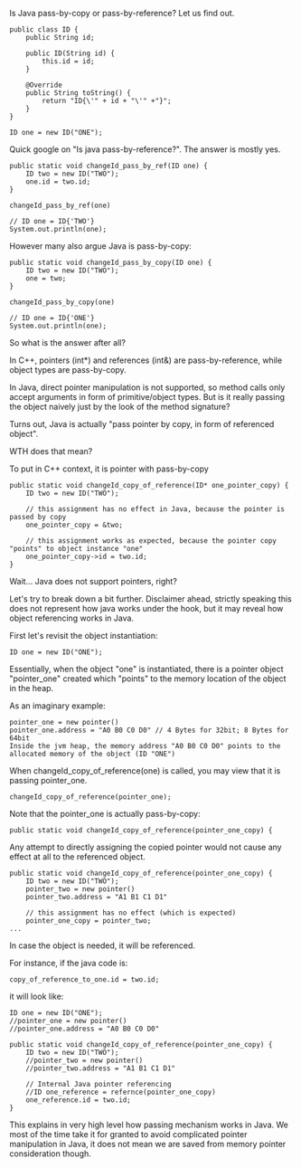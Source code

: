 Is Java pass-by-copy or pass-by-reference? Let us find out.

```
public class ID {
    public String id;

    public ID(String id) {
        this.id = id;
    }

    @Override
    public String toString() {
        return "ID{\'" + id + "\'" +"}";
    }
}

ID one = new ID("ONE");
```

Quick google on "Is java pass-by-reference?". The answer is mostly yes.

```
public static void changeId_pass_by_ref(ID one) {
    ID two = new ID("TWO");
    one.id = two.id;
}

changeId_pass_by_ref(one)

// ID one = ID{'TWO'}
System.out.println(one);
```

However many also argue Java is pass-by-copy:

```
public static void changeId_pass_by_copy(ID one) {
    ID two = new ID("TWO");
    one = two;
}

changeId_pass_by_copy(one)

// ID one = ID{'ONE'}
System.out.println(one);
```

So what is the answer after all?

In C++, pointers (int*) and references (int&) are pass-by-reference, while object types are pass-by-copy.

In Java, direct pointer manipulation is not supported,
so method calls only accept arguments in form of primitive/object types.
But is it really passing the object naively just by the look of the method signature?

Turns out, Java is actually "pass pointer by copy, in form of referenced object".

WTH does that mean?

To put in C++ context, it is pointer with pass-by-copy
```
public static void changeId_copy_of_reference(ID* one_pointer_copy) {
    ID two = new ID("TWO");

    // this assignment has no effect in Java, because the pointer is passed by copy
    one_pointer_copy = &two;

    // this assignment works as expected, because the pointer copy "points" to object instance "one"
    one_pointer_copy->id = two.id;
}
```

Wait... Java does not support pointers, right?

Let's try to break down a bit further. Disclaimer ahead,
strictly speaking this does not represent how java works under the hook,
but it may reveal how object referencing works in Java.

First let's revisit the object instantiation:

```
ID one = new ID("ONE");
```

Essentially, when the object "one" is instantiated,
there is a pointer object "pointer_one" created which "points" to the memory location of the object in the heap.

As an imaginary example:

```
pointer_one = new pointer()
pointer_one.address = "A0 B0 C0 D0" // 4 Bytes for 32bit; 8 Bytes for 64bit
Inside the jvm heap, the memory address "A0 B0 C0 D0" points to the allocated memory of the object (ID "ONE")
```

When changeId_copy_of_reference(one) is called, you may view that it is passing pointer_one.

```
changeId_copy_of_reference(pointer_one);
```

Note that the pointer_one is actually pass-by-copy:

```
public static void changeId_copy_of_reference(pointer_one_copy) {
```

Any attempt to directly assigning the copied pointer would not cause any effect at all to the referenced object.

```
public static void changeId_copy_of_reference(pointer_one_copy) {
    ID two = new ID("TWO");
    pointer_two = new pointer()
    pointer_two.address = "A1 B1 C1 D1"
    
    // this assignment has no effect (which is expected)
    pointer_one_copy = pointer_two;
...
```

In case the object is needed, it will be referenced.

For instance, if the java code is:
```
copy_of_reference_to_one.id = two.id;
```

it will look like:

```
ID one = new ID("ONE");
//pointer_one = new pointer()
//pointer_one.address = "A0 B0 C0 D0"

public static void changeId_copy_of_reference(pointer_one_copy) {
    ID two = new ID("TWO");
    //pointer_two = new pointer()
    //pointer_two.address = "A1 B1 C1 D1"
    
    // Internal Java pointer referencing
    //ID one_reference = refernce(pointer_one_copy)
    one_reference.id = two.id;
}
```

This explains in very high level how passing mechanism works in Java.
We most of the time take it for granted to avoid complicated pointer manipulation in Java,
it does not mean we are saved from memory pointer consideration though.
